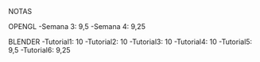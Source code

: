 NOTAS

OPENGL
-Semana 3: 9,5
-Semana 4: 9,25

BLENDER
-Tutorial1: 10
-Tutorial2: 10
-Tutorial3: 10
-Tutorial4: 10
-Tutorial5: 9,5
-Tutorial6: 9,25
 

